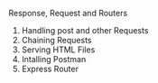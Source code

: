  Response, Request and Routers

 1. Handling post and other Requests
 2. Chaining Requests
 3. Serving HTML Files
 4. Intalling Postman
 5. Express Router